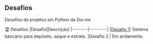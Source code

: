 
## Desafios
Desafios de projetos em Python da Dio.me

🏆 Desafios
|Desafio|Descrição|
|--------|---------|
|[Desafio 1](https://github.com/Alexandrefnas/dio-python/tree/main/Desafio_1)| Sistema bancário para depósito, saque e extrato.
|Desafio 2 | Em andamento.